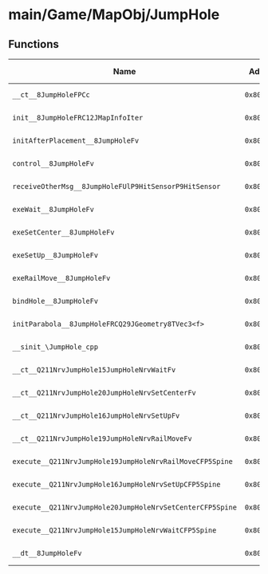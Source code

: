 # main/Game/MapObj/JumpHole

## Functions

| Name | Address | Match % |
|------|---------|---------|
| `__ct__8JumpHoleFPCc` | `0x801ECF98` | :x: (0.0%) |
| `init__8JumpHoleFRC12JMapInfoIter` | `0x801ED06C` | :x: (0.0%) |
| `initAfterPlacement__8JumpHoleFv` | `0x801ED1A0` | :x: (0.0%) |
| `control__8JumpHoleFv` | `0x801ED1E4` | :x: (0.0%) |
| `receiveOtherMsg__8JumpHoleFUlP9HitSensorP9HitSensor` | `0x801ED1E8` | :x: (0.0%) |
| `exeWait__8JumpHoleFv` | `0x801ED2D0` | :x: (0.0%) |
| `exeSetCenter__8JumpHoleFv` | `0x801ED31C` | :x: (0.0%) |
| `exeSetUp__8JumpHoleFv` | `0x801ED3DC` | :x: (0.0%) |
| `exeRailMove__8JumpHoleFv` | `0x801ED450` | :x: (0.0%) |
| `bindHole__8JumpHoleFv` | `0x801ED668` | :x: (0.0%) |
| `initParabola__8JumpHoleFRCQ29JGeometry8TVec3<f>` | `0x801ED948` | :x: (0.0%) |
| `__sinit_\JumpHole_cpp` | `0x801EDB3C` | :x: (0.0%) |
| `__ct__Q211NrvJumpHole15JumpHoleNrvWaitFv` | `0x801EDBA8` | :x: (0.0%) |
| `__ct__Q211NrvJumpHole20JumpHoleNrvSetCenterFv` | `0x801EDBB8` | :x: (0.0%) |
| `__ct__Q211NrvJumpHole16JumpHoleNrvSetUpFv` | `0x801EDBC8` | :x: (0.0%) |
| `__ct__Q211NrvJumpHole19JumpHoleNrvRailMoveFv` | `0x801EDBD8` | :x: (0.0%) |
| `execute__Q211NrvJumpHole19JumpHoleNrvRailMoveCFP5Spine` | `0x801EDBE8` | :x: (0.0%) |
| `execute__Q211NrvJumpHole16JumpHoleNrvSetUpCFP5Spine` | `0x801EDBF0` | :x: (0.0%) |
| `execute__Q211NrvJumpHole20JumpHoleNrvSetCenterCFP5Spine` | `0x801EDBF8` | :x: (0.0%) |
| `execute__Q211NrvJumpHole15JumpHoleNrvWaitCFP5Spine` | `0x801EDC00` | :x: (0.0%) |
| `__dt__8JumpHoleFv` | `0x801EDC08` | :x: (0.0%) |